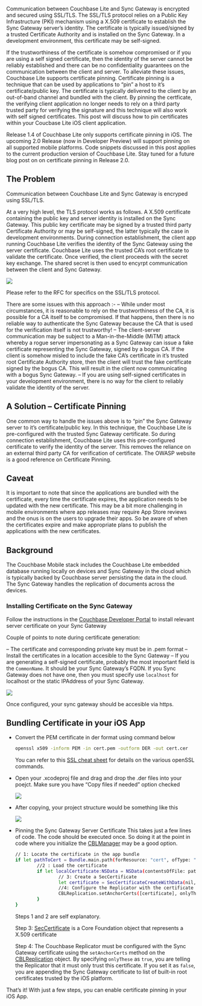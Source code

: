 ---
---

Communication between Couchbase Lite and Sync Gateway is encrypted and secured using SSL/TLS. The SSL/TLS protocol relies on a Public Key Infrastructure (PKI) mechanism using a X.509 certificate to establish the Sync Gateway server’s identity. The certificate is typically issued/signed by a trusted Certificate Authority and is installed on the Sync Gateway. In a development environment, this certificate may be self-signed.

If the trustworthiness of the certificate is somehow compromised or if you are using a self signed certificate, then the identity of the server cannot be reliably established and there can be no confidentiality guarantees on the communication between the client and server.
To alleviate these issues, Couchbase Lite supports certificate pinning. Certificate pinning is a technique that can be used by applications to “pin” a host to it’s certificate/public key. The certificate is typically delivered to the client by an out-of-band channel and bundled with the client. By pinning the certficate, the verifying client application no longer needs to rely on a third party trusted party for verifying the signature and this technique will also work with self signed certificates.
This post will discuss how to pin certificates within your Coucbase Lite iOS client application.


Release 1.4 of Couchbase Lite only supports certificate pinning in iOS. The upcoming 2.0 Release (now in Developer Preview) will support pinning on all supported mobile platforms. Code snippets discussed in this post applies to the current production version of Couchbase Lite. Stay tuned for a future blog post on on certificate pinning in Release 2.0.

## The Problem

Communication between Couchbase Lite and Sync Gateway is encryped using SSL/TLS.

At a very high level, the TLS protocol works as follows.
A X.509 certificate containing the public key and server identity is installed on the Sync Gateway. This public key certificate may be signed by a trusted third party Certificate Authority or may be self-signed, the latter typically the case in development environments.
During connection establishment, the client app running Couchbase Lite verifies the identity of the Sync Gateway using the server certificate. Couchbase Lite uses the trusted CA’s root certificate to validate the certificate. Once verified, the client proceeds with the secret key exchange. The shared secret is then used to encyrpt communication between the client and Sync Gateway.

![](../img/tls.png)

Please refer to the RFC for specifics on the SSL/TLS protocol.

There are some issues with this approach :-
– While under most circumstances, it is reasonable to rely on the trustworthiness of the CA, it is possible for a CA itself to be compromised. If that happens, then there is no reliable way to authenticate the Sync Gateway because the CA that is used for the verification itself is not trustworthy!
– The client-server communication may be subject to a Man-in-the-Middle (MiTM) attack whereby a rogue server impersonating as a Sync Gateway can issue a fake certificate representing the Sync Gateway, signed by a bogus CA. If the client is somehow misled to include the fake CA’s certificate in it’s trusted root Certificate Authority store, then the client will trust the fake certificate signed by the bogus CA. This will result in the client now communicating with a bogus Sync Gateway.
– If you are using self-signed certificates in your development environment, there is no way for the client to reliably validate the identity of the server.

## A Solution – Certificate Pinning

One common way to handle the issues above is to “pin” the Sync Gateway server to it’s certificate/public key. In this technique, the Couchbase Lite is pre-configured with the trusted Sync Gateway certificate. So during connection establishment, Couchbase Lite uses this pre-configured certificate to verify the identity of the server. This removes the reliance on an external third party CA for verification of certificate.
The OWASP website is a good reference on Certificate Pinning.

## Caveat

It is important to note that since the applications are bundled with the certificate, every time the certificate expires, the application needs to be updated with the new certificate. This may be a bit more challenging in mobile environments where app releases may require App Store reviews and the onus is on the users to upgrade their apps. So be aware of when the certificates expire and make appropriate plans to publish the applications with the new certificates.

## Background

The Couchbase Mobile stack includes the Couchbase Lite embedded database running locally on devices and Sync Gateway in the cloud which is typically backed by Couchbase server persisting the data in the cloud. The Sync Gateway handles the replication of documents across the devices.

### Installing Certificate on the Sync Gateway

Follow the instructions in the [Couchbase Developer Portal](https://developer.couchbase.com/documentation/mobile/current/guides/sync-gateway/configuring-ssl/index.html) to install relevant server certificate on your Sync Gateway

Couple of points to note during certificate generation:

– The certificate and corresponding private key must be in .pem format
– Install the certificates in a location accesible to the Sync Gateway
– If you are generating a self-signed certificate, probably the most important field is the `CommonName`. It should be your Sync Gateway’s FQDN. If you Sync Gateway does not have one, then you must specify use `localhost` for localhost or the static IPAddress of your Sync Gateway.

![](../img/selfsignedcert.png)

Once configured, your sync gateway should be accesible via https.

## Bundling Certificate in your iOS App

- Convert the PEM certificate in der format using command below

	```bash
	openssl x509 -inform PEM -in cert.pem -outform DER -out cert.cer
	```

	You can refer to this [SSL cheat sheet](https://www.sslshopper.com/article-most-common-openssl-commands.html) for details on the various openSSL commands.

- Open your .xcodeproj file and drag and drop the .der files into your poejct. Make sure you have “Copy files if needed” option checked

	![](../img/copycert.png)

- After copying, your project structure would be something like this

	![](../img/certadded.png)

- Pinning the Sync Gateway Server Certificate
  This takes just a few lines of code. The code should be executed once. So doing it at the point in code where you initialize the [CBLManager](https://developer.couchbase.com/documentation/mobile/1.4/references/couchbase-lite/couchbase-lite/manager/manager/index.html) may be a good option.
	
	```bash
	// 1: Locate the certificate in the app bundle
	if let pathToCert = Bundle.main.path(forResource: "cert", ofType: "cer") {
			//2 : Load the certificate
			if let localCertificate:NSData = NSData(contentsOfFile: pathToCert) {
					// 3: Create a SecCertificate
					let certificate = SecCertificateCreateWithData(nil, localCertificate)
					//4: Configure the Replicator with the certificate
					CBLReplication.setAnchorCerts([certificate], onlyThese: true)
			}
	}
	```

	Steps 1 and 2 are self explanatory.

	Step 3: [SecCertificate](https://developer.apple.com/documentation/security/seccertificate) is a Core Foundation object that represents a X.509 certificate

	Step 4: The Couchbase Replicator must be configured with the Sync Gateway certificate using the `setAnchorCerts` method on the [CBLReplication](https://developer.couchbase.com/documentation/mobile/1.4/references/couchbase-lite/couchbase-lite/replication/replication/index.html) object. By specifying `onlyThese` as `true`, you are telling the Replicator that it must only trust this certificate. If you set it as `false`, you are appending the Sync Gateway certificate to list of built-in root certificates trusted by the iOS platform.

That’s it! With just a few steps, you can enable certificate pinning in your iOS App.